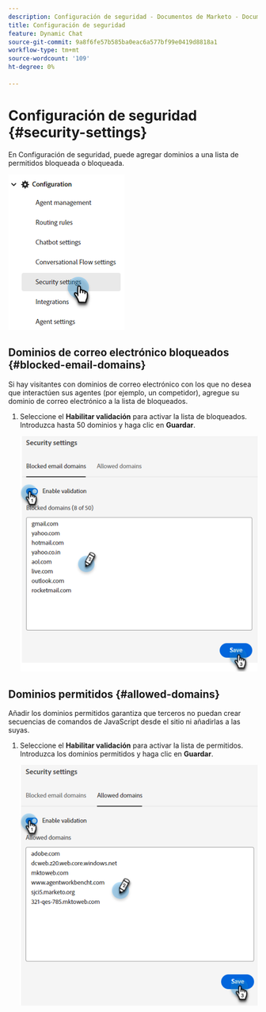 ```yaml
---
description: Configuración de seguridad - Documentos de Marketo - Documentación del producto
title: Configuración de seguridad
feature: Dynamic Chat
source-git-commit: 9a8f6fe57b585ba0eac6a577bf99e0419d8818a1
workflow-type: tm+mt
source-wordcount: '109'
ht-degree: 0%

---
```


# Configuración de seguridad {#security-settings}

En Configuración de seguridad, puede agregar dominios a una lista de permitidos bloqueada o bloqueada.

![](assets/security-settings-1.png)

## Dominios de correo electrónico bloqueados {#blocked-email-domains}

Si hay visitantes con dominios de correo electrónico con los que no desea que interactúen sus agentes (por ejemplo, un competidor), agregue su dominio de correo electrónico a la lista de bloqueados.

1. Seleccione el **Habilitar validación** para activar la lista de bloqueados. Introduzca hasta 50 dominios y haga clic en **Guardar**.

   ![](assets/security-settings-2.png)

## Dominios permitidos {#allowed-domains}

Añadir los dominios permitidos garantiza que terceros no puedan crear secuencias de comandos de JavaScript desde el sitio ni añadirlas a las suyas.

1. Seleccione el **Habilitar validación** para activar la lista de permitidos. Introduzca los dominios permitidos y haga clic en **Guardar**.

   ![](assets/security-settings-3.png)
